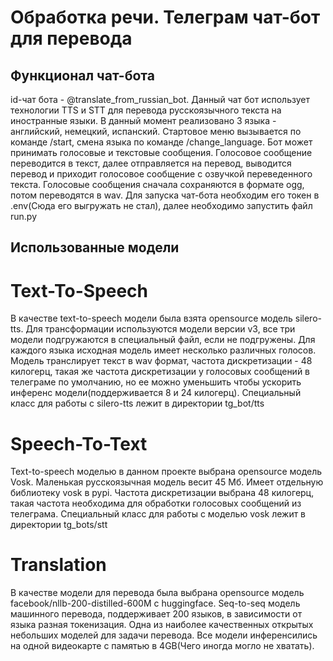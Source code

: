 # Обработка речи. Телеграм чат-бот для перевода

## Функционал чат-бота

id-чат бота - @translate_from_russian_bot. Данный чат бот использует технологии TTS и STT для перевода русскоязычного текста на иностранные языки. В данный момент реализовано 3 языка - английский, немецкий, испанский. Стартовое меню вызывается по команде /start, смена языка по команде /change_language. Бот может принимать голосовые и текстовые сообщения. Голосовое сообщение переводится в текст, далее отправляется на перевод, выводится перевод и приходит голосовое сообщение с озвучкой переведенного текста. Голосовые сообщения сначала сохраняются в формате ogg, потом переводятся в wav. Для запуска чат-бота необходим его токен в .env(Сюда его выгружать не стал), далее необходимо запустить файл run.py

## Использованные модели

# Text-To-Speech

В качестве text-to-speech модели была взята opensource модель silero-tts. Для трансформации используются модели версии v3, все три модели подгружаются в специальный файл, если не подгружены. Для каждого языка исходная модель имеет несколько различных голосов. Модель транслирует текст в wav формат, частота дискретизации - 48 килогерц, такая же частота дискретизации у голосовых сообщений в телеграме по умолчанию, но ее можно уменьшить чтобы ускорить инференс модели(поддерживается 8 и 24 килогерц). Специальный класс для работы с silero-tts лежит в директории tg_bot/tts

# Speech-To-Text

Text-to-speech моделью в данном проекте выбрана opensource модель Vosk. Маленькая русскоязычная модель весит 45 Мб. Имеет отдельную библиотеку vosk в pypi. Частота дискретизации выбрана 48 килогерц, такая частота необходима для обработки голосовых сообщений из телеграма. Специальный класс для работы с моделью vosk лежит в директории tg_bots/stt

# Translation
В качестве модели для перевода была выбрана opensource модель facebook/nllb-200-distilled-600M с huggingface. Seq-to-seq модель машинного перевода, поддерживает 200 языков, в зависимости от языка разная токенизация. Одна из наиболее качественных открытых небольших моделей для задачи перевода. Все модели инференcились на одной видеокарте с памятью в 4GB(Чего иногда могло не хватать).

